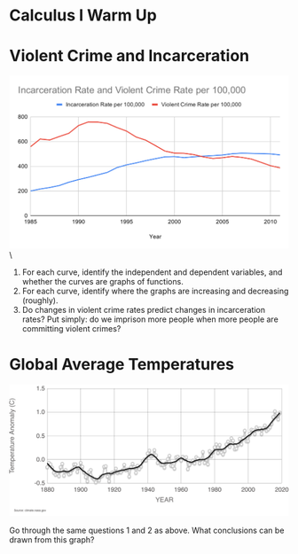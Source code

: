 # Calculus I Warm Up

# Violent Crime and Incarceration

![Graph of Incarceration and Violent Crime Rates over Time](incarceration_and_violent_crime.svg)\

1. For each curve, identify the independent and dependent variables, and whether the curves are graphs of functions.
2. For each curve, identify where the graphs are increasing and decreasing (roughly).
3. Do changes in violent crime rates predict changes in incarceration rates? Put simply: do we imprison more people when more people are committing violent crimes?

# Global Average Temperatures

![Graph of Changes in Surface Temperature](temperature_anomaly.png)

Go through the same questions 1 and 2 as above. What conclusions can be drawn from this graph?
